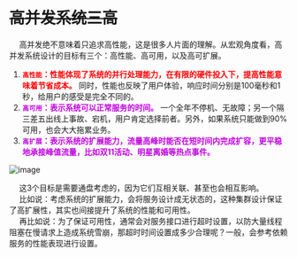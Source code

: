 


# ~~高并发系统三高~~  

<!--
 如何模拟超过 5 万用户的并发访问？ 
https://mp.weixin.qq.com/s/CuA98cbQOkYLdT4FUIolVQ
面试官再问高并发
https://blog.csdn.net/youanyyou/article/details/107075116
-->

&emsp; 高并发绝不意味着只追求高性能，这是很多人片面的理解。从宏观角度看，高并发系统设计的目标有三个：高性能、高可用，以及高可扩展。  
1. **<font color = "red">`高性能`：性能体现了系统的并行处理能力，在有限的硬件投入下，提高性能意味着节省成本。**</font> 同时，性能也反映了用户体验，响应时间分别是100毫秒和1秒，给用户的感受是完全不同的。  
2. **<font color = "clime">`高可用`：表示系统可以正常服务的时间。</font>** 一个全年不停机、无故障；另一个隔三差五出线上事故、宕机，用户肯定选择前者。另外，如果系统只能做到90%可用，也会大大拖累业务。  
3. **<font color = "clime">`高扩展`：表示系统的扩展能力，流量高峰时能否在短时间内完成扩容，更平稳地承接峰值流量，比如双11活动、明星离婚等热点事件。</font>**  

![image](http://182.92.69.8:8081/img/system/availab/system-11.png)  

&emsp; 这3个目标是需要通盘考虑的，因为它们互相关联、甚至也会相互影响。  
&emsp; 比如说：考虑系统的扩展能力，会将服务设计成无状态的，这种集群设计保证了高扩展性，其实也间接提升了系统的性能和可用性。  
&emsp; 再比如说：为了保证可用性，通常会对服务接口进行超时设置，以防大量线程阻塞在慢请求上造成系统雪崩，那超时时间设置成多少合理呢？一般，会参考依赖服务的性能表现进行设置。  